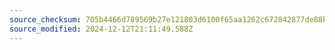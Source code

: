 ```yaml
---
source_checksum: 705b4466d789569b27e121803d6100f65aa1262c672842877de88b548410a5c7
source_modified: 2024-12-12T21:11:49.588Z
---
```


